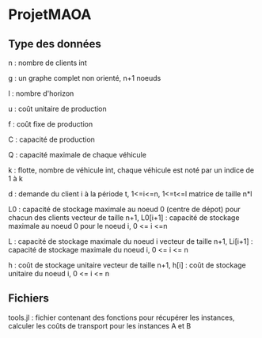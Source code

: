 # ProjetMAOA

## Type des données

n : nombre de clients
    int
  
g : un graphe complet non orienté, n+1 noeuds

l : nombre d'horizon

u : coût unitaire de production

f : coût fixe de production

C : capacité de production

Q : capacité maximale de chaque véhicule

k : flotte, nombre de véhicule
    int, chaque véhicule est noté par un indice de 1 à k

d : demande du client i à la période t, 1<=i<=n, 1<=t<=l
    matrice de taille n*l

L0 : capacité de stockage maximale au noeud 0 (centre de dépot) pour chacun des clients
     vecteur de taille n+1, L0[i+1] : capacité de stockage maximale au noeud 0 pour le noeud i, 0 <= i <=n
     
L : capacité de stockage maximale du noeud i
     vecteur de taille n+1, Li[i+1] : capacité de stockage maximale du noeud i, 0 <= i <= n
     
h : coût de stockage unitaire
    vecteur de taille n+1, h[i] : coût de stockage unitaire du noeud i,  0 <= i <= n
    
## Fichiers 

tools.jl : fichier contenant des fonctions pour récupérer les instances, calculer les coûts de transport pour les instances A et B
